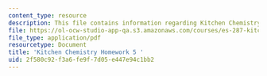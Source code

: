 ```yaml
---
content_type: resource
description: This file contains information regarding Kitchen Chemistry Homework 5.
file: https://ol-ocw-studio-app-qa.s3.amazonaws.com/courses/es-287-kitchen-chemistry-spring-2009/2f580c92f3a6fe9f7d05e447e94c1bb2_MITES_287S09_assn05_Week05.pdf
file_type: application/pdf
resourcetype: Document
title: 'Kitchen Chemistry Homework 5 '
uid: 2f580c92-f3a6-fe9f-7d05-e447e94c1bb2
---
```

